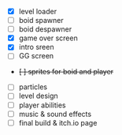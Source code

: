  - [x] level loader
 - [ ] boid spawner
 - [ ] boid despawner
 - [x] game over screen
 - [x] intro sreen
 - [ ] GG screen
 - ~~[ ] sprites for boid and player~~
 - [ ] particles
 - [ ] level design
 - [ ] player abilities
 - [ ] music & sound effects
 - [ ] final build & itch.io page
